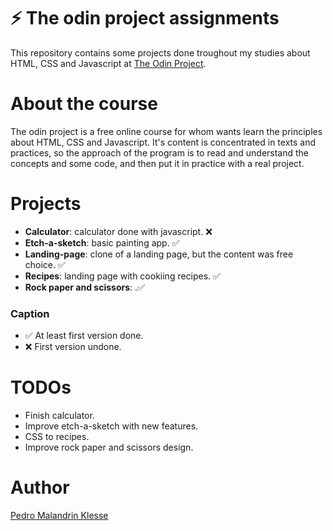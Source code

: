 # ⚡ The odin project assignments

This repository contains some projects done troughout my studies about HTML, CSS and Javascript at [The Odin Project](https://www.theodinproject.com/).

# About the course

The odin project is a free online course for whom wants learn the principles about HTML, CSS and Javascript. It's content is concentrated in texts and practices, 
so the approach of the program is to read and understand the concepts and some code, and then put it in practice with a real project.

# Projects

* **Calculator**: calculator done with javascript. ❌
* **Etch-a-sketch**: basic painting app. ✅
* **Landing-page**: clone of a landing page, but the content was free choice. ✅
* **Recipes**: landing page with cookiing recipes. ✅
* **Rock paper and scissors**: .✅

### Caption
* ✅ At least first version done.
* ❌ First version undone.

# TODOs
* Finish calculator.
* Improve etch-a-sketch with new features.
* CSS to recipes.
* Improve rock paper and scissors design.

# Author
[Pedro Malandrin Klesse](www.github.com/Klesse)
